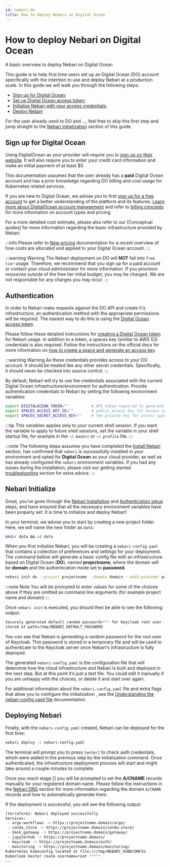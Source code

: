 ```yaml
---
id: nebari-do
title: How to deploy Nebari on Digital Ocean
---
```


# How to deploy Nebari on Digital Ocean

A basic overview to deploy Nebari on Digital Ocean

This guide is to help first time users set up an Digital Ocean (DO) account specifically with the intention to use and deploy Nebari at a production scale. In this guide we will walk you through the following steps:

- [Sign up for Digital Ocean](#sign-up-for-google-cloud-platform);
- [Set up Digital Ocean access token](#authentication);
- [Initialize Nebari with your access credentials](#nebari-initialize);
- [Deploy Nebari](#deploying-nebari)

For the user already used to DO and ..., feel free to skip this first step and jump straight to the [Nebari initialization](#nebari-initialize) section of this guide.

## Sign up for Digital Ocean

Using DigitalOcean as your provider will require you to [sign up on their website](https://cloud.digitalocean.com/registrations/new). It will also require you to enter your credit card information and make an initial payment of at least $5.

This documentation assumes that the user already has a **paid** Digital Ocean account and has a prior knowledge regarding DO billing and cost usage for Kubernetes related services.

If you are new to Digital Ocean, we advise you to first [sign up for a free account](https://try.digitalocean.com/freetrialoffer/) to get a better understanding of the platform and its features. [Learn more about DigitalOcean account management](https://docs.digitalocean.com/products/accounts/) and refer to [billing concepts](https://www.digitalocean.com/pricing) for more information on account types and pricing.

For a more detailed cost estimate, please also refer to our [Conceptual quides] for more information regarding the basic infrastructure provided by Nebari.

:::info
Please refer to [New pricing](https://www.digitalocean.com/try/new-pricing) documentation for a recent overview of how costs are allocated and applied to your Digital Ocean account.
:::

:::warning Warning
The Nebari deployment on DO will **NOT** fall into `free tier` usage. Therefore, we recommend that you sign up for a paid account or contact your cloud administrator for more information. If you provision resources outside of the free tier initial budget, you may be charged. We are not responsible for any charges you may incur.
:::

## Authentication

In order to Nebari make requests against the DO API and create it's infrastructure, an authentication method with the appropriate permissions will be required. The easiest way to do this is using the  [Digital Ocean access token](https://docs.digitalocean.com/reference/api/intro/#oauth-authentication).

Please follow these detailed instructions for [creating a Digital Ocean token](https://www.digitalocean.com/docs/apis-clis/api/create-personal-access-token/) for Nebari usage. In addition to a token, a spaces key (similar to AWS S3) credentials is also required. Follow the instructions on the official docs for more information on [how to create a space and generate an access key](https://www.digitalocean.com/community/tutorials/how-to-create-a-digitalocean-space-and-api-key).

:::warning Warning
As these credentials provides access to your DO account. It should be treated like any other secret credentials. Specifically, it should never be checked into source control.
:::

By default, Nebari will try to use the credentials associated with the current Digital Ocean infrastructure/environment for authentication. Provide authentication credentials to Nebari by setting the following environment variables:

```bash
export DIGITALOCEAN_TOKEN=""          # API token required to generate resources
export SPACES_ACCESS_KEY_ID=""        # public access key for access spaces
export SPACES_SECRET_ACCESS_KEY=""    # the private key for access spaces
```
:::tip
This variables applies only to your current shell session. If you want the variable to apply to future shell sessions, set the variable in your shell startup file, for example in the `~/.bashrc` or `~/.profile` file.
:::

:::note
The following steps assumes you have completed the [Install Nebari](/started/installing-nebari) section, has confirmed that `nebari` is successfully installed in your environment and opted for **Digital Ocean** as your cloud provider, as well as has already configured the `nebari` environment variables. If you had any issues during the installation, please visit our getting started [troubleshooting](/started/troubleshooting) section for extra advice.
:::

## Nebari Initialize

Great, you’ve gone through the [Nebari Installation](/started/installing-nebari.md) and [Authentication setup](#authentication) steps, and have ensured that all the necessary environment variables have been properly set. It is time to initialize and deploy Nebari!

In your terminal, we advise you to start by creating a new project folder. Here, we will name the new folder as `data`:

```bash
mkdir data && cd data
```
When you first initialize Nebari, you will be creating a `nebari-config.yaml` that contains a collection of preferences and settings for your deployment. The command bellow will generate a basic config file with an infrastructure based on Digital Ocean (**DO**), named **projectname**, where the domain will be **domain** and the authentication mode set to **password**.

```bash
nebari init do --project projectname --domain domain --auth-provider password
```
:::note Note
You will be prompted to enter values for some of the choices above if they are omitted as command line arguments (for example project name and domain)
:::

Once `nebari init` is executed, you should then be able to see the following output:
```bash
Securely generated default random password=*** for Keycloak root user
stored at path=/tmp/NEBARI_DEFAULT_PASSWORD
```
You can see that Nebari is generating a random password for the root user of Keycloak. This password is stored in a temporary file and will be used to authenticate to the Keycloak server once Nebari's infrastructure is fully deployed.

The generated `nebari-config.yaml` is the configuration file that will determine how the cloud infrastructure and Nebari is built and deployed in the next step. But at this point it’s just a text file. You could edit it manually if you are unhappy with the choices, or delete it and start over again.

For additional information about the `nebari-config.yaml` file and extra flags that allow you to configure the initialization , see the [Understanding the nebari-config.yaml file](/tutorials/overview.md) documentation.


## Deploying Nebari

Finally, with the `nebari-config.yaml` created, Nebari can be deployed for the first time:

```bash
nebari deploy -c nebari-config.yaml
```
The terminal will prompt you to press `[enter]` to check auth credentials, which were added in the previous step by the initialization command. Once authenticated, the infrastructure deployment process will start and might take around a couple minutes to complete.

Once you reach stage [] you will be prompted to set the **A/CNAME** records manually for your registered domain name. Please follow the instructions in the [Nebari DNS](/how-tos/domain-registry.md) section for more information regarding the domain `A/CNAME` records and how to automatically generate them.

If the deployment is successful, you will see the following output:
```bash
[terraform]: Nebari deployed successfully
Services:
 - argo-workflows -> https://projectname.domain/argo/
 - conda_store -> https://projectname.domain/conda-store/
 - dask_gateway -> https://projectname.domain/gateway/
 - jupyterhub -> https://projectname.domain/
 - keycloak -> https://projectname.domain/auth/
 - monitoring -> https://projectname.domain/monitoring/
Kubernetes kubeconfig located at file:///tmp/NEBARI_KUBECONFIG
Kubecloak master realm username=root *****
...
